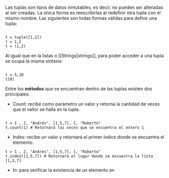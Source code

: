 Las tuplas son tipos de datos inmutables, es decir, no pueden ser alteradas al ser creadas. La única forma es reescribirlas al redefinir otra tupla con el mismo nombre. Las siguientes son todas formas válidas para definir una tupla: 

```jupyter

t = tuple([1,2])
t = 1,2
t = (1,2)

```

Al igual que en la listas o [[Strings|strings]], para poder acceder a una tupla se ocupa la misma sintaxis: 

```jupyter

t = 5,10
t[0]

```

Entre los **métodos** que se encuentran dentro de las tuplas existen dos principales: 

- Count: recibe como parámetro un valor y retorna la cantidad de veces que el vallor se halla en la tupla. 

```jupyter

t = 1 , 2, "Andrés", [1,5,7], 1, "Roberto"
t.count(1) # Retornará las veces que se encuentra el entero 1

```

- Index: recibe un valor y retornará el primer índice donde se encuentra el elemento. 

```jupyter
t = 1 , 2, "Andrés", [1,5,7], 1, "Roberto"
t.index([1,5,7]) # Retornará el lugar donde se encuentra la lista [1,5,7]

```

- In: para verificar la existencia de un elemento en 